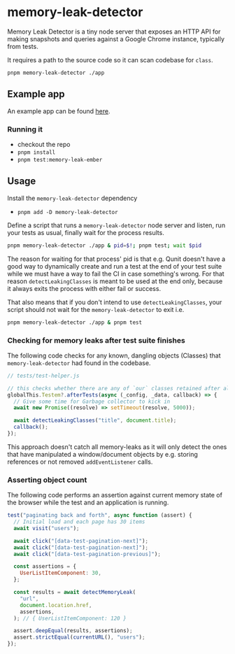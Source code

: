 # memory-leak-detector

Memory Leak Detector is a tiny node server that exposes an HTTP API for making snapshots and queries against a Google Chrome instance, typically from tests.

It requires a path to the source code so it can scan codebase for `class`.

`pnpm memory-leak-detector ./app`

## Example app

An example app can be found [here](/tree/main/packages/test-app).

### Running it

- checkout the repo
- `pnpm install`
- `pnpm test:memory-leak-ember`

## Usage

Install the `memory-leak-detector` dependency

- `pnpm add -D memory-leak-detector`

Define a script that runs a `memory-leak-detector` node server and listen, run your tests as usual, finally wait for the process results.

```sh
pnpm memory-leak-detector ./app & pid=$!; pnpm test; wait $pid
```

The reason for waiting for that process' pid is that e.g. Qunit doesn't have a good way to dynamically create and run a test at the end of your test suite while we must have a way to fail the CI in case something's wrong.
For that reason `detectLeakingClasses` is meant to be used at the end only, because it always exits the process with either fail or success.

That also means that if you don't intend to use `detectLeakingClasses`, your script should not wait for the `memory-leak-detector` to exit i.e.

```sh
pnpm memory-leak-detector ./app & pnpm test
```

### Checking for memory leaks after test suite finishes

The following code checks for any known, dangling objects (Classes) that `memory-leak-detector` had found in the codebase.

```js
// tests/test-helper.js

// this checks whether there are any of `our` classes retained after all tests have passed.
globalThis.Testem?.afterTests(async (_config, _data, callback) => {
  // Give some time for Garbage collector to kick in
  await new Promise((resolve) => setTimeout(resolve, 5000));

  await detectLeakingClasses("title", document.title);
  callback();
});
```

This approach doesn't catch all memory-leaks as it will only detect the ones that have manipulated a window/document objects by e.g. storing references or not removed `addEventListener` calls.

### Asserting object count

The following code performs an assertion against current memory state of the browser while the test and an application is running.

```js
test("paginating back and forth", async function (assert) {
  // Initial load and each page has 30 items
  await visit("users");

  await click("[data-test-pagination-next]");
  await click("[data-test-pagination-next]");
  await click("[data-test-pagination-previous]");

  const assertions = {
    UserListItemComponent: 30,
  };

  const results = await detectMemoryLeak(
    "url",
    document.location.href,
    assertions,
  ); // { UserListItemComponent: 120 }

  assert.deepEqual(results, assertions);
  assert.strictEqual(currentURL(), "users");
});
```
